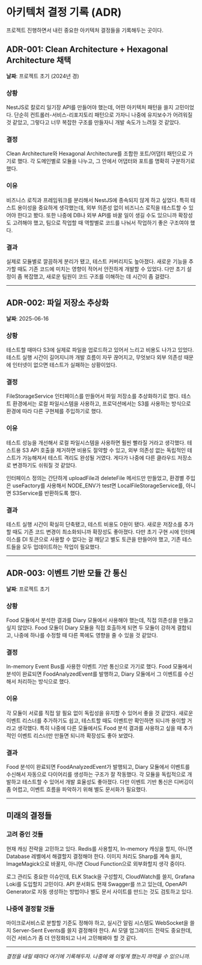 # 아키텍처 결정 기록 (ADR)

프로젝트 진행하면서 내린 중요한 아키텍처 결정들을 기록해두는 곳이다.

## ADR-001: Clean Architecture + Hexagonal Architecture 채택

**날짜**: 프로젝트 초기 (2024년 경)

### 상황
NestJS로 칼로리 일기장 API를 만들어야 했는데, 어떤 아키텍처 패턴을 쓸지 고민이었다. 단순히 컨트롤러-서비스-리포지토리 패턴으로 가자니 나중에 유지보수가 어려워질 것 같았고, 그렇다고 너무 복잡한 구조를 만들자니 개발 속도가 느려질 것 같았다.

### 결정
Clean Architecture와 Hexagonal Architecture를 조합한 포트/어댑터 패턴으로 가기로 했다. 각 도메인별로 모듈을 나누고, 그 안에서 어댑터와 포트를 명확히 구분하기로 했다.

### 이유
비즈니스 로직과 프레임워크를 분리해서 NestJS에 종속되지 않게 하고 싶었다. 특히 테스트 용이성을 중요하게 생각했는데, 외부 의존성 없이 비즈니스 로직을 테스트할 수 있어야 한다고 봤다. 또한 나중에 DB나 외부 API를 바꿀 일이 생길 수도 있으니까 확장성도 고려해야 했고, 팀으로 작업할 때 역할별로 코드를 나눠서 작업하기 좋은 구조여야 했다.

### 결과
실제로 모듈별로 깔끔하게 분리가 됐고, 테스트 커버리지도 높아졌다. 새로운 기능을 추가할 때도 기존 코드에 미치는 영향이 적어서 안전하게 개발할 수 있었다. 다만 초기 설정이 좀 복잡했고, 새로운 팀원이 코드 구조를 이해하는 데 시간이 좀 걸렸다.

---

## ADR-002: 파일 저장소 추상화

**날짜**: 2025-06-16

### 상황
테스트할 때마다 S3에 실제로 파일을 업로드하고 있어서 느리고 비용도 나가고 있었다. 테스트 실행 시간이 길어지니까 개발 흐름이 자꾸 끊어지고, 무엇보다 외부 의존성 때문에 인터넷이 없으면 테스트가 실패하는 상황이었다.

### 결정
FileStorageService 인터페이스를 만들어서 파일 저장소를 추상화하기로 했다. 테스트 환경에서는 로컬 파일시스템을 사용하고, 프로덕션에서는 S3를 사용하는 방식으로 환경에 따라 다른 구현체를 주입하기로 했다.

### 이유
테스트 성능을 개선해서 로컬 파일시스템을 사용하면 훨씬 빨라질 거라고 생각했다. 테스트용 S3 API 호출을 제거하면 비용도 절약할 수 있고, 외부 의존성 없는 독립적인 테스트가 가능해져서 테스트 격리도 완성될 거였다. 게다가 나중에 다른 클라우드 저장소로 변경하기도 쉬워질 것 같았다.

인터페이스 정의는 간단하게 uploadFile과 deleteFile 메서드만 만들었고, 환경별 주입은 useFactory를 사용해서 NODE_ENV가 test면 LocalFileStorageService를, 아니면 S3Service를 반환하도록 했다.

### 결과
테스트 실행 시간이 확실히 단축됐고, 테스트 비용도 0원이 됐다. 새로운 저장소를 추가할 때도 기존 코드 변경이 최소화되니까 확장성도 좋아졌다. 다만 초기 구현 시에 인터페이스를 DI 토큰으로 사용할 수 없다는 걸 깨닫고 별도 토큰을 만들어야 했고, 기존 테스트들을 모두 업데이트하는 작업이 필요했다.

---

## ADR-003: 이벤트 기반 모듈 간 통신

**날짜**: 프로젝트 초기

### 상황
Food 모듈에서 분석한 결과를 Diary 모듈에서 사용해야 했는데, 직접 의존성을 만들고 싶지 않았다. Food 모듈이 Diary 모듈을 직접 호출하게 되면 두 모듈이 강하게 결합되고, 나중에 하나를 수정할 때 다른 쪽에도 영향을 줄 수 있을 것 같았다.

### 결정
In-memory Event Bus를 사용한 이벤트 기반 통신으로 가기로 했다. Food 모듈에서 분석이 완료되면 FoodAnalyzedEvent를 발행하고, Diary 모듈에서 그 이벤트를 수신해서 처리하는 방식으로 했다.

### 이유
각 모듈이 서로를 직접 알 필요 없이 독립성을 유지할 수 있어서 좋을 것 같았다. 새로운 이벤트 리스너를 추가하기도 쉽고, 테스트할 때도 이벤트만 확인하면 되니까 용이할 거라고 생각했다. 특히 나중에 다른 모듈에서도 Food 분석 결과를 사용하고 싶을 때 추가적인 이벤트 리스너만 만들면 되니까 확장성도 좋아 보였다.

### 결과
Food 분석이 완료되면 FoodAnalyzedEvent가 발행되고, Diary 모듈에서 이벤트를 수신해서 자동으로 다이어리를 생성하는 구조가 잘 작동했다. 각 모듈을 독립적으로 개발하고 테스트할 수 있어서 개발 효율성도 좋아졌다. 다만 이벤트 기반 통신은 디버깅이 좀 어렵고, 이벤트 흐름을 파악하기 위해 별도 문서화가 필요했다.

---

## 미래의 결정들

### 고려 중인 것들
현재 캐싱 전략을 고민하고 있다. Redis를 사용할지, In-memory 캐싱을 할지, 아니면 Database 레벨에서 해결할지 결정해야 한다. 이미지 처리도 Sharp를 계속 쓸지, ImageMagick으로 바꿀지, 아니면 Cloud Function으로 외부화할지 생각 중이다.

로그 관리도 중요한 이슈인데, ELK Stack을 구성할지, CloudWatch를 쓸지, Grafana Loki를 도입할지 고민이다. API 문서화도 현재 Swagger를 쓰고 있는데, OpenAPI Generator로 자동 생성하는 방법이나 별도 문서 사이트를 만드는 것도 검토하고 있다.

### 나중에 결정할 것들
마이크로서비스로 분할할 기준도 정해야 하고, 실시간 알림 시스템도 WebSocket을 쓸지 Server-Sent Events를 쓸지 결정해야 한다. AI 모델 업그레이드 전략도 중요한데, 이건 서비스가 좀 더 안정화되고 나서 고민해봐야 할 것 같다.

---

*결정을 내릴 때마다 여기에 기록해두자. 나중에 왜 이렇게 했는지 까먹을 수 있으니까.*